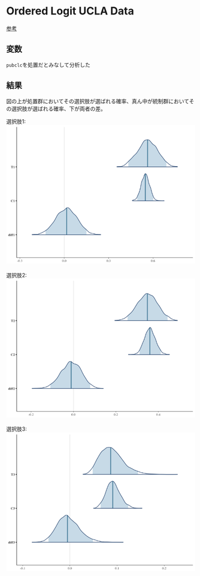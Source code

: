 # Ordered Logit UCLA Data

[参考](http://stats.idre.ucla.edu/r/dae/ordinal-logistic-regression/)

## 変数
`pubclc`を処置だとみなして分析した

## 結果
図の上が処置群においてその選択肢が選ばれる確率、真ん中が統制群においてその選択肢が選ばれる確率、下が両者の差。


選択肢1:<br>
<img src="Y1.png" width="580">
<br><br>
選択肢2:<br>
<img src="Y2.png" width="580">
<br><br>
選択肢3:<br>
<img src="Y3.png" width="580">
